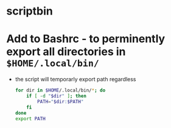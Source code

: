 # scriptbin

# Add to Bashrc - to perminently export all directories in `$HOME/.local/bin/`
- the script will temporarly export path regardless
  ```bash
  for dir in $HOME/.local/bin/*; do
      if [ -d "$dir" ]; then
          PATH="$dir:$PATH"
      fi
  done
  export PATH
  ```
